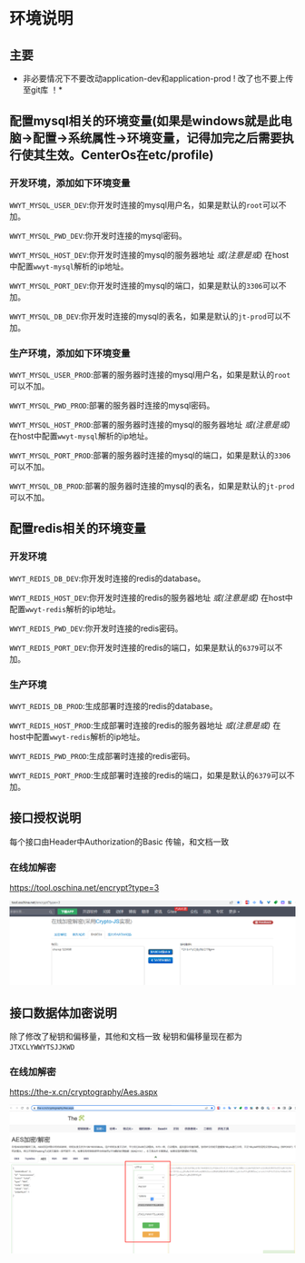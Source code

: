 # 环境说明
## 主要
* 非必要情况下不要改动application-dev和application-prod ! 改了也不要上传至git库 ！*

## 配置mysql相关的环境变量(如果是windows就是此电脑->配置->系统属性->环境变量，记得加完之后需要执行使其生效。CenterOs在etc/profile)
### 开发环境，添加如下环境变量
`WWYT_MYSQL_USER_DEV`:你开发时连接的mysql用户名，如果是默认的`root`可以不加。

`WWYT_MYSQL_PWD_DEV`:你开发时连接的mysql密码。

`WWYT_MYSQL_HOST_DEV`:你开发时连接的mysql的服务器地址 *或(注意是或)* 在host中配置`wwyt-mysql`解析的ip地址。

`WWYT_MYSQL_PORT_DEV`:你开发时连接的mysql的端口，如果是默认的`3306`可以不加。

`WWYT_MYSQL_DB_DEV`:你开发时连接的mysql的表名，如果是默认的`jt-prod`可以不加。

### 生产环境，添加如下环境变量
`WWYT_MYSQL_USER_PROD`:部署的服务器时连接的mysql用户名，如果是默认的`root`可以不加。

`WWYT_MYSQL_PWD_PROD`:部署的服务器时连接的mysql密码。

`WWYT_MYSQL_HOST_PROD`:部署的服务器时连接的mysql的服务器地址 *或(注意是或)* 在host中配置`wwyt-mysql`解析的ip地址。

`WWYT_MYSQL_PORT_PROD`:部署的服务器时连接的mysql的端口，如果是默认的`3306`可以不加。

`WWYT_MYSQL_DB_PROD`:部署的服务器时连接的mysql的表名，如果是默认的`jt-prod`可以不加。

## 配置redis相关的环境变量
### 开发环境

`WWYT_REDIS_DB_DEV`:你开发时连接的redis的database。

`WWYT_REDIS_HOST_DEV`:你开发时连接的redis的服务器地址 *或(注意是或)* 在host中配置`wwyt-redis`解析的ip地址。

`WWYT_REDIS_PWD_DEV`:你开发时连接的redis密码。

`WWYT_REDIS_PORT_DEV`:你开发时连接的redis的端口，如果是默认的`6379`可以不加。

### 生产环境
`WWYT_REDIS_DB_PROD`:生成部署时连接的redis的database。

`WWYT_REDIS_HOST_PROD`:生成部署时连接的redis的服务器地址 *或(注意是或)* 在host中配置`wwyt-redis`解析的ip地址。

`WWYT_REDIS_PWD_PROD`:生成部署时连接的redis密码。

`WWYT_REDIS_PORT_PROD`:生成部署时连接的redis的端口，如果是默认的`6379`可以不加。

## 接口授权说明
每个接口由Header中Authorization的Basic 传输，和文档一致
### 在线加解密
https://tool.oschina.net/encrypt?type=3

![img.png](img.png)

## 接口数据体加密说明
除了修改了秘钥和偏移量，其他和文档一致
秘钥和偏移量现在都为`JTXCLYWWYTSJJKWD`

### 在线加解密
https://the-x.cn/cryptography/Aes.aspx

![img_1.png](img_1.png)
